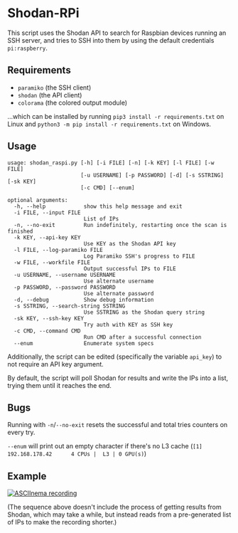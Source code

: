 # Shodan-RPi

This script uses the Shodan API to search for Raspbian devices running an SSH server, and tries to SSH into them by using the default credentials `pi:raspberry`.

## Requirements
* `paramiko` (the SSH client)  
* `shodan` (the API client)
* `colorama` (the colored output module)

...which can be installed by running `pip3 install -r requirements.txt` on Linux and `python3 -m pip install -r requirements.txt` on Windows.

## Usage
```
usage: shodan_raspi.py [-h] [-i FILE] [-n] [-k KEY] [-l FILE] [-w FILE]
                       [-u USERNAME] [-p PASSWORD] [-d] [-s SSTRING] [-sk KEY]
                       [-c CMD] [--enum]

optional arguments:
  -h, --help            show this help message and exit
  -i FILE, --input FILE
                        List of IPs
  -n, --no-exit         Run indefinitely, restarting once the scan is finished
  -k KEY, --api-key KEY
                        Use KEY as the Shodan API key
  -l FILE, --log-paramiko FILE
                        Log Paramiko SSH's progress to FILE
  -w FILE, --workfile FILE
                        Output successful IPs to FILE
  -u USERNAME, --username USERNAME
                        Use alternate username
  -p PASSWORD, --password PASSWORD
                        Use alternate password
  -d, --debug           Show debug information
  -s SSTRING, --search-string SSTRING
                        Use SSTRING as the Shodan query string
  -sk KEY, --ssh-key KEY
                        Try auth with KEY as SSH key
  -c CMD, --command CMD
                        Run CMD after a successful connection
  --enum                Enumerate system specs
```

Additionally, the script can be edited (specifically the variable `api_key`) to not require an API key argument.

By default, the script will poll Shodan for results and write the IPs into a list, trying them until it reaches the end.
## Bugs

Running with `-n`/`--no-exit` resets the successful and total tries counters on every try.

`--enum` will print out an empty character if there's no L3 cache (`[1] 192.168.178.42      4 CPUs |  L3 | 0 GPU(s)`)

## Example
[![ASCIInema recording](https://asciinema.org/a/RE6ze9T70wtJxL5IFmo7KFowW.png)](https://asciinema.org/a/RE6ze9T70wtJxL5IFmo7KFowW)

(The sequence above doesn't include the process of getting results from Shodan, which may take a while, but instead reads from a pre-generated list of IPs to make the recording shorter.)
